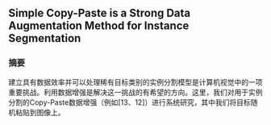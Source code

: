 ## Simple Copy-Paste is a Strong Data Augmentation Method for Instance Segmentation

### 摘要

​		建立具有数据效率并可以处理稀有目标类别的实例分割模型是计算机视觉中的一项重要挑战。利用数据增强是解决这一挑战的有希望的方向。这里，我们对用于实例分割的Copy-Paste数据增强（例如[13、12]）进行系统研究，其中我们将目标随机粘贴到图像上。